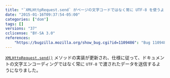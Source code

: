 ```yaml
---
title: "`XMLHttpRequest.send` がページの文字コードではなく常に UTF-8 を使うようになりました"
date: "2015-01-16T09:37:54-05:00"
categories: ["dom"]
tags: []
versions: "37"
cclicense: "BY-SA 3.0"
references:
    "https://bugzilla.mozilla.org/show_bug.cgi?id=1109486": "Bug 1109486 – XMLHttpRequest.send(document) should unconditionally encode as UTF-8"
---
```

[`XMLHttpRequest.send()`](https://developer.mozilla.org/ja/docs/Web/API/XMLHttpRequest#send()) メソッドの実装が更新され、仕様に従って、ドキュメントの文字エンコーディングではなく常に `UTF-8` で渡されたデータを送信するようになりました。
